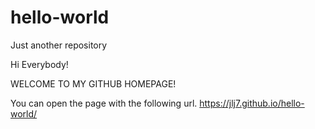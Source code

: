 # hello-world
Just another repository

Hi Everybody!

WELCOME TO MY GITHUB HOMEPAGE! 

You can open the page with the following url.
https://jlj7.github.io/hello-world/
